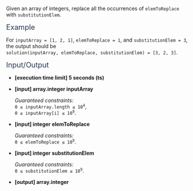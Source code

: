 <div class="markdown -arial"><p>Given an array of integers, replace all the occurrences of <code>elemToReplace</code> with <code>substitutionElem</code>.</p>
<p><span class="markdown--header" style="color:#2b3b52;font-size:1.4em">Example</span></p>
<p>For <code>inputArray = [1, 2, 1]</code>, <code>elemToReplace = 1</code>, and <code>substitutionElem = 3</code>, the output should be<br>
<code>solution(inputArray, elemToReplace, substitutionElem) = [3, 2, 3]</code>.</p>
<p><span class="markdown--header" style="color:#2b3b52;font-size:1.4em">Input/Output</span></p>
<ul>
<li>
<p><strong>[execution time limit] 5 seconds (ts)</strong></p>
</li>
<li>
<p><strong>[input] array.integer inputArray</strong></p>
<p><em>Guaranteed constraints:</em><br>
<code>0 ≤ inputArray.length ≤ 10<sup>4</sup></code>,<br>
<code>0 ≤ inputArray[i] ≤ 10<sup>9</sup></code>.</p>
</li>
<li>
<p><strong>[input] integer elemToReplace</strong></p>
<p><em>Guaranteed constraints:</em><br>
<code>0 ≤ elemToReplace ≤ 10<sup>9</sup></code>.</p>
</li>
<li>
<p><strong>[input] integer substitutionElem</strong></p>
<p><em>Guaranteed constraints:</em><br>
<code>0 ≤ substitutionElem ≤ 10<sup>9</sup></code>.</p>
</li>
<li>
<p><strong>[output] array.integer</strong></p>
</li>
</ul>


</div>
